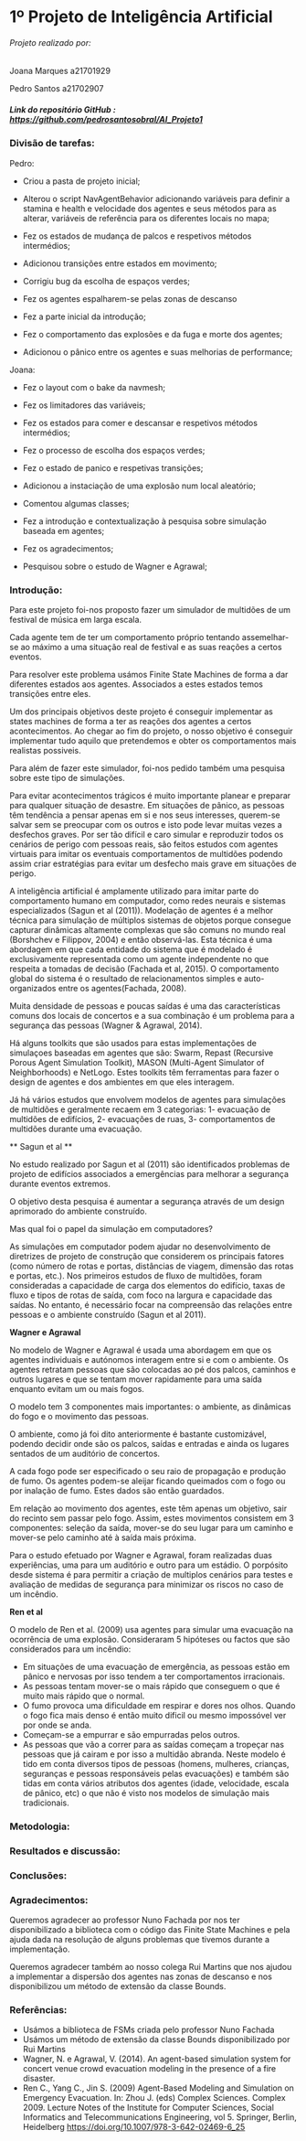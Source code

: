 # 1º Projeto de Inteligência Artificial

###### Projeto realizado por:
Joana Marques a21701929 <p>
Pedro Santos a21702907

##### Link do repositório GitHub : https://github.com/pedrosantosobral/AI_Projeto1

### Divisão de tarefas:
Pedro: <p>
- Criou a pasta de projeto inicial; <p>
- Alterou o script NavAgentBehavior adicionando variáveis para definir a
stamina e health e velocidade dos agentes e seus métodos para as alterar, variáveis de referência para os diferentes locais no mapa; <p>
- Fez os estados de mudança de palcos e respetivos métodos intermédios; <p>
- Adicionou transições entre estados em movimento; <p>
- Corrigiu bug da escolha de espaços verdes; <p>
- Fez os agentes espalharem-se pelas zonas de descanso <p>
- Fez a parte inicial da introdução; <p>
- Fez o comportamento das explosões e da fuga e morte dos agentes; <p>
- Adicionou o pânico entre os agentes e suas melhorias de performance; <p>


Joana: <p>
- Fez o layout com o bake da navmesh; <p>
- Fez os limitadores das variáveis; <p>
- Fez os estados para comer e descansar e respetivos métodos intermédios; <p>
- Fez o processo de escolha dos espaços verdes; <p>
- Fez o estado de panico e respetivas transições; <p>
- Adicionou a instaciação de uma explosão num local aleatório; <p>
- Comentou algumas classes; <p> 
- Fez a introdução e contextualização à pesquisa sobre simulação baseada em agentes; <p>
- Fez os agradecimentos; <p>
- Pesquisou sobre o estudo de Wagner e Agrawal; <p>



### Introdução:
Para este projeto foi-nos proposto fazer um simulador de multidões de um festival
de música em larga escala. <p>
Cada agente tem de ter um comportamento próprio tentando assemelhar-se ao máximo 
a uma situação real de festival e as suas reações a certos eventos. <p>
Para resolver este problema usámos Finite State Machines de forma a dar diferentes 
estados aos agentes. Associados a estes estados temos transições entre eles. <p>
Um dos principais objetivos deste projeto é conseguir implementar as states
machines de forma a ter as reações dos agentes a certos acontecimentos.
Ao chegar ao fim do projeto, o nosso objetivo é conseguir implementar tudo aquilo
que pretendemos e obter os comportamentos mais realistas possiveis. <p>

Para além de fazer este simulador, foi-nos pedido também uma pesquisa sobre este
tipo de simulações. <p>

Para evitar acontecimentos trágicos é muito importante planear e preparar para
qualquer situação de desastre. Em situações de pânico, as pessoas têm tendência
a pensar apenas em si e nos seus interesses, querem-se salvar sem se preocupar
com os outros e isto pode levar muitas vezes a desfechos graves. Por ser tão
difícil e caro simular e reproduzir todos os cenários de perigo com pessoas reais,
são feitos estudos com agentes virtuais para imitar os eventuais comportamentos
de multidões podendo assim criar estratégias para evitar um desfecho mais grave
em situações de perigo. <p>
A inteligência artificial é amplamente utilizado para imitar parte do 
comportamento humano em computador, como redes neurais e
sistemas especializados (Sagun et al (2011)).
Modelação de agentes é a melhor técnica para simulação de múltiplos sistemas de
objetos porque consegue capturar dinâmicas altamente complexas que são comuns no
mundo real (Borshchev e Filippov, 2004) e então observá-las. Esta técnica é uma 
abordagem em que cada entidade do sistema que é modelado é exclusivamente 
representada como um agente independente no que respeita a tomadas de 
decisão (Fachada et al, 2015).
O comportamento global do sistema é o resultado de relacionamentos simples e
auto-organizados entre os agentes(Fachada, 2008). <p>
Muita densidade de pessoas e poucas saídas é uma das características comuns dos
locais de concertos e a sua combinação é um problema para a segurança das pessoas
(Wagner & Agrawal, 2014). <p>
Há alguns toolkits que são usados para estas implementações de simulaçoes 
baseadas em agentes que são: Swarm, Repast (Recursive Porous Agent
Simulation Toolkit), MASON (Multi-Agent Simulator of Neighborhoods) e NetLogo.
Estes toolkits têm ferramentas para fazer o design de agentes e dos ambientes em
que eles interagem. <p>
Já há vários estudos que envolvem modelos de agentes para simulações de multidões
e geralmente recaem em 3 categorias: 1- evacuação de multidões de edifícios,
2- evacuações de ruas, 3- comportamentos de multidões durante uma evacuação. <p>

** Sagun et al **

No estudo realizado por Sagun et al (2011) são identificados problemas de projeto
de edifícios associados a emergências para melhorar a segurança durante eventos
extremos. <p>
O objetivo desta pesquisa é aumentar a segurança através de um design aprimorado
do ambiente construído.<p>
Mas qual foi o papel da simulação em computadores? <p>
As simulações em computador podem ajudar no desenvolvimento de diretrizes de
projeto de construção que considerem os principais fatores (como número
de rotas e portas, distâncias de viagem, dimensão das rotas e portas, etc.).
Nos primeiros estudos de fluxo de multidões, foram consideradas a capacidade de
carga dos elementos do edifício, taxas de fluxo e tipos de rotas de saída,
com foco na largura e capacidade das saídas. No entanto, é necessário focar na 
compreensão das relações entre pessoas e o ambiente construído (Sagun et al 2011).


**Wagner e Agrawal** <p>

No modelo de Wagner e Agrawal é usada uma abordagem em que os agentes individuais 
e autónomos interagem entre si e com o ambiente. Os agentes retratam pessoas que 
são colocadas ao pé dos palcos, caminhos e outros lugares e que se tentam mover 
rapidamente para uma saída enquanto evitam um ou mais fogos. <p>
O modelo tem 3 componentes mais importantes: o ambiente, as dinâmicas do fogo e 
o movimento das pessoas. <p>
O ambiente, como já foi dito anteriormente é bastante customizável, podendo
decidir onde são os palcos, saídas e entradas e ainda os lugares sentados de
um auditório de concertos. <p>
A cada fogo pode ser especificado o seu raio de propagação e produção de fumo.
Os agentes podem-se aleijar ficando queimados com o fogo ou por inalação de fumo. 
Estes dados são então guardados. <p>
Em relação ao movimento dos agentes, este têm apenas um objetivo, sair do recinto 
sem passar pelo fogo. Assim, estes movimentos consistem em 3 componentes: seleção 
da saída, mover-se do seu lugar para um caminho e mover-se pelo caminho até à saída 
mais próxima. <p>
Para o estudo efetuado por Wagner e Agrawal, foram realizadas duas experiências,
uma para um auditório e outro para um estádio.
O porpósito desde sistema é para permitir a criação de multiplos cenários para
testes e avaliação de medidas de segurança para minimizar os riscos no caso
de um incêndio. <p>

**Ren et al**

O modelo de Ren et al. (2009) usa agentes para simular uma evacuação na ocorrência
de uma explosão. Consideraram 5 hipóteses ou factos que são considerados para um
incêndio:
* Em situações de uma evacuação de emergência, as pessoas estão em pânico e
nervosas por isso tendem a ter comportamentos irracionais.
* As pessoas tentam mover-se o mais rápido que conseguem o que é muito mais
rápido que o normal.
* O fumo provoca uma dificuldade em respirar e dores nos olhos. Quando o fogo fica
mais denso é então muito dificil ou mesmo impossóvel ver por onde se anda.
* Começam-se a empurrar e são empurradas pelos outros.
* As pessoas que vão a correr para as saídas começam a tropeçar nas pessoas que já
cairam e por isso a multidão abranda.
Neste modelo é tido em conta diversos tipos de pessoas (homens, mulheres, crianças,
seguranças e pessoas responsáveis pelas evacuações) e também são tidas em conta
vários atributos dos agentes (idade, velocidade, escala de pânico, etc) o que não 
é visto nos modelos de simulação mais tradicionais.



### Metodologia:

### Resultados e discussão:

### Conclusões:

### Agradecimentos:
Queremos agradecer ao professor Nuno Fachada por nos ter disponibilizado a biblioteca 
com o código das Finite State Machines e pela ajuda dada na resolução de alguns 
problemas que tivemos durante a implementação. <p>
Queremos agradecer também ao nosso colega Rui Martins que nos ajudou a implementar 
a dispersão dos agentes nas zonas de descanso e nos disponibilizou um método de 
extensão da classe Bounds. <p>

### Referências:
* Usámos a biblioteca de FSMs criada pelo professor Nuno Fachada
* Usámos um método de extensão da classe Bounds disponibilizado por Rui Martins
* Wagner, N. e Agrawal, V. (2014). An agent-based simulation system for concert
venue crowd evacuation modeling in the presence of a fire disaster.
* Ren C., Yang C., Jin S. (2009) Agent-Based Modeling and Simulation on
Emergency Evacuation. In: Zhou J. (eds) Complex Sciences. Complex 2009.
Lecture Notes of the Institute for Computer Sciences, Social Informatics and
Telecommunications Engineering, vol 5. Springer, Berlin, Heidelberg
https://doi.org/10.1007/978-3-642-02469-6_25
